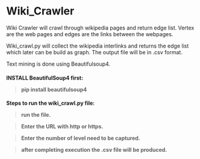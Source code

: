 <h1> Wiki_Crawler</h1>
Wiki Crawler will crawl through wikipedia pages and return edge list. Vertex are the web pages and edges are the links between the webpages.

Wiki_crawl.py will collect the wikipedia interlinks and returns the edge list which later can be build as graph. The output file will be in .csv format.

Text mining is done using Beautifulsoup4.

<h4>INSTALL BeautifulSoup4 first:
  
>pip install beautifulsoup4

<h4>Steps to run the wiki_crawl.py file:

>run the file.

>Enter the URL with http or https.

>Enter the number of level need to be captured.

>after completing execution the .csv file will be produced.


